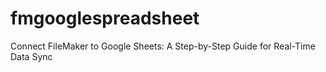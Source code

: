 # fmgooglespreadsheet
Connect FileMaker to Google Sheets: A Step-by-Step Guide for Real-Time Data Sync
